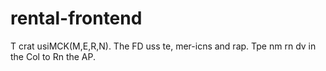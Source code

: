 # rental-frontend
T
crat usiMCK(M,E,R,N).
The FD uss te, mer-icns and rap.
Tpe nm rn dv in the Col to Rn the AP.
